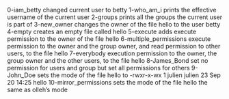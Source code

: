 0-iam_betty changed current user to betty
1-who_am_i prints the effective username of the current user
2-groups prints all the groups the current user is part of
3-new_owner changes the owner of the file hello to the user betty
4-empty creates an empty file called hello
5-execute adds execute permission to the owner of the file hello
6-multiple_permissions execute permission to the owner and the group owner, and read permission to other users, to the file hello
7-everybody execution permission to the owner, the group owner and the other users, to the file hello
8-James_Bond set no permission for users and group but set all permissions for others
9-John_Doe sets the mode of the file hello to -rwxr-x-wx 1 julien julien 23 Sep 20 14:25 hello
10-mirror_permissions sets the mode of the file hello the same as olleh’s mode

